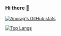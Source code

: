### Hi there 👋

<!--
**MazlumAltay/MazlumAltay** is a ✨ _special_ ✨ repository because its `README.md` (this file) appears on your GitHub profile.

Here are some ideas to get you started:

- 🔭 I’m currently working on ...
- 🌱 I’m currently learning ...
- 👯 I’m looking to collaborate on ...
- 🤔 I’m looking for help with ...
- 💬 Ask me about ...
- 📫 How to reach me: ...
- 😄 Pronouns: ...
- ⚡ Fun fact: ...
-->
[![Anurag's GitHub stats](https://github-readme-stats.vercel.app/api?username=MazlumAltay)](https://github.com/MazlumAltay/github-readme-stats)






[![Top Langs](https://github-readme-stats.vercel.app/api/top-langs/?username=MazlumAltay&layout=compact)](https://github.com/MazlumAltay/github-readme-stats)


